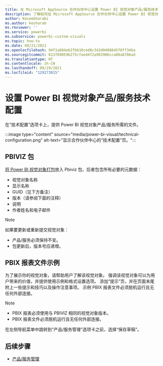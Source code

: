 ```yaml
---
title: 在 Microsoft AppSource 合作伙伴中心设置 Power BI 视觉对象产品/服务技术配置
description: 了解如何在 Microsoft AppSource 合作伙伴中心设置 Power BI 视觉对象产品/服务技术配置。
author: KesemSharabi
ms.author: kesharab
ms.reviewer: ''
ms.service: powerbi
ms.subservice: powerbi-custom-visuals
ms.topic: how-to
ms.date: 09/21/2021
ms.openlocfilehash: 94f1a884eb2fbb10ced8c343d0408845f0ff34ba
ms.sourcegitcommit: 613789059b275cfae44f2a983906cca06a8706ad
ms.translationtype: HT
ms.contentlocale: zh-CN
ms.lasthandoff: 09/29/2021
ms.locfileid: "129273015"
---
```

# <a name="set-up-power-bi-visual-offer-technical-configuration"></a>设置 Power BI 视觉对象产品/服务技术配置

在“技术配置”选项卡上，提供 Power BI 视觉对象产品/服务所需的文件。

:::image type="content" source="media/power-bi-visual/technical-configuration.png" alt-text="显示合作伙伴中心的“技术配置”页。":::

## <a name="pbiviz-package"></a>PBIVIZ 包

[将 Power BI 视觉对象打包](/power-bi/developer/visuals/package-visual)放入 Pbiviz 包，后者包含所有必要的元数据：

- 视觉对象名称
- 显示名称
- GUID（见下方备注）
- 版本（请参阅下面的注释）
- 说明
- 作者姓名和电子邮件

> [!NOTE]
> 如果要更新或重新提交视觉对象：
> - 产品/服务必须保持不变。
> - 包更新后，版本号应递增。

## <a name="sample-pbix-report-file"></a>PBIX 报表文件示例

为了展示你的视觉对象，请帮助用户了解该视觉对象。 强调该视觉对象可以为用户带来的价值，并提供使用示例和格式设置选项。 添加“提示”页，并在页面末尾附上一些提示和技巧以及操作注意事项。 示例 PBIX 报表文件必须脱机运行且无任何外部连接。

> [!NOTE]
> - PBIX 报表必须使用与 PBIVIZ 相同的视觉对象版本。
> - PBIX 报表文件必须脱机运行且无任何外部连接。

在左侧导航菜单中跳转到“产品/服务管理”选项卡之前，选择“保存草稿”。 

## <a name="next-steps"></a>后续步骤

- [产品/服务管理](power-bi-visual-manage-names.md)
